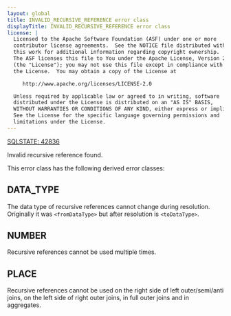 ```yaml
---
layout: global
title: INVALID_RECURSIVE_REFERENCE error class
displayTitle: INVALID_RECURSIVE_REFERENCE error class
license: |
  Licensed to the Apache Software Foundation (ASF) under one or more
  contributor license agreements.  See the NOTICE file distributed with
  this work for additional information regarding copyright ownership.
  The ASF licenses this file to You under the Apache License, Version 2.0
  (the "License"); you may not use this file except in compliance with
  the License.  You may obtain a copy of the License at

     http://www.apache.org/licenses/LICENSE-2.0

  Unless required by applicable law or agreed to in writing, software
  distributed under the License is distributed on an "AS IS" BASIS,
  WITHOUT WARRANTIES OR CONDITIONS OF ANY KIND, either express or implied.
  See the License for the specific language governing permissions and
  limitations under the License.
---
```


[SQLSTATE: 42836](sql-error-conditions-sqlstates.html#class-42-syntax-error-or-access-rule-violation)

Invalid recursive reference found.

This error class has the following derived error classes:

## DATA_TYPE

The data type of recursive references cannot change during resolution. Originally it was `<fromDataType>` but after resolution is `<toDataType>`.

## NUMBER

Recursive references cannot be used multiple times.

## PLACE

Recursive references cannot be used on the right side of left outer/semi/anti joins, on the left side of right outer joins, in full outer joins and in aggregates.


